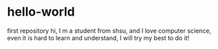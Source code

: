 # hello-world
first repository
hi, I m a student from shsu, and I love computer science, even it is hard to learn and understand, I will try my best to do it!
